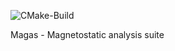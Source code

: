 ![CMake-Build](https://github.com/gsegon/solver/actions/workflows/cmake.yml/badge.svg?event=push)

Magas - Magnetostatic analysis suite
